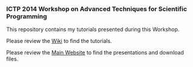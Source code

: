 ### ICTP 2014  Workshop on Advanced Techniques for Scientific Programming 

This repository contains my tutorials presented during this Workshop.

Please review the [Wiki](https://github.com/Titan-C/Trieste2014/wiki) to find
the tutorials.

Please review the [Main Website](http://titan-c.github.io/Trieste2014/) to find 
the presentations and download files.


